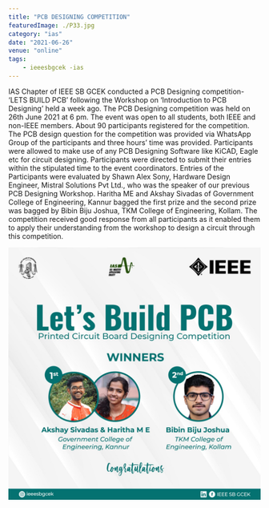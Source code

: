 ```yaml
---
title: "PCB DESIGNING COMPETITION"
featuredImage: ./P33.jpg
category: "ias"
date: "2021-06-26"
venue: "online"
tags:
    - ieeesbgcek -ias
---
```

IAS Chapter of IEEE SB GCEK conducted a PCB Designing competition- ‘LETS BUILD PCB’ following the Workshop on ‘Introduction to PCB Designing’ held a week ago. The PCB Designing competition was held on 26th June 2021 at 6 pm. The event was open to all students, both IEEE and non-IEEE members. About 90 participants registered for the competition. The PCB design question for the competition was provided via WhatsApp Group of the participants and three hours’ time was provided. Participants were allowed to make use of any PCB Designing Software like KiCAD, Eagle etc for circuit designing. Participants were directed to submit their entries within the stipulated time to the event coordinators. Entries of the Participants were evaluated by Shawn Alex Sony, Hardware Design Engineer, Mistral Solutions Pvt Ltd., who was the speaker of our previous PCB Designing Workshop. 
Haritha ME and Akshay Sivadas  of Government College of Engineering, Kannur bagged the first prize and the second prize was bagged by Bibin Biju Joshua, TKM College of Engineering, Kollam. The competition received good response from all participants as it enabled them to apply their understanding from the workshop to design a circuit through this competition.


![PCB DESIGNING COMPETITION](./P34.jpg)

        
